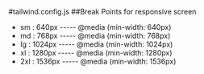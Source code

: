 #tailwind.config.js
##Break Points for responsive screen

- sm : 640px ----- @media (min-width: 640px)
- md : 768px ----- @media (min-width: 768px)
- lg : 1024px ----- @media (min-width: 1024px)
- xl : 1280px ----- @media (min-width: 1280px)
- 2xl : 1536px ----- @media (min-width: 1536px)
